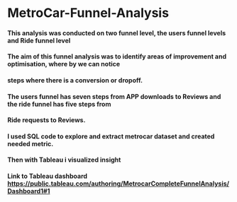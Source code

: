 # MetroCar-Funnel-Analysis
#### This analysis was conducted on two funnel level, the users funnel levels and Ride funnel level
#### The aim of this funnel analysis was to identify areas of improvement and optimisation, where by we can notice 
#### steps where there is a conversion or dropoff.
#### The users funnel has seven steps from APP downloads to Reviews and the ride funnel has five steps from 
#### Ride requests to Reviews.
#### I used SQL code to explore and extract metrocar dataset and created needed metric.
#### Then with Tableau i visualized insight
#### Link to Tableau dashboard   https://public.tableau.com/authoring/MetrocarCompleteFunnelAnalysis/Dashboard1#1  
